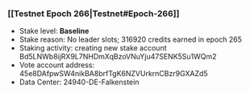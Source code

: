 ### [[Testnet Epoch 266|Testnet#Epoch-266]]
* Stake level: **Baseline**
* Stake reason: No leader slots; 316920 credits earned in epoch 265
* Staking activity: creating new stake account Bd5LNWb8ijRX9L7NHDmXqBzoVNuYju47SENK5Su1WQm2
* Vote account address: 45e8DAfpwSW4nikBA8brfTgK6NZVUrkrnCBzr9GXAZd5
* Data Center: 24940-DE-Falkenstein